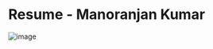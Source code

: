 # Resume - Manoranjan Kumar
![image](https://github.com/user-attachments/assets/aa0e56f1-7603-405c-993a-34a5f5cab933)
